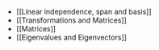 - [[Linear independence, span and basis]]
- [[Transformations and Matrices]]
- [[Matrices]]
- [[Eigenvalues and Eigenvectors]]